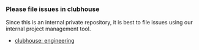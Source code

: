 ### Please file issues in clubhouse

Since this is an internal private repository, it is best to file issues using our internal project management tool.

- [clubhouse: engineering](https://app.clubhouse.io/switchcase/project/10/engineering)

